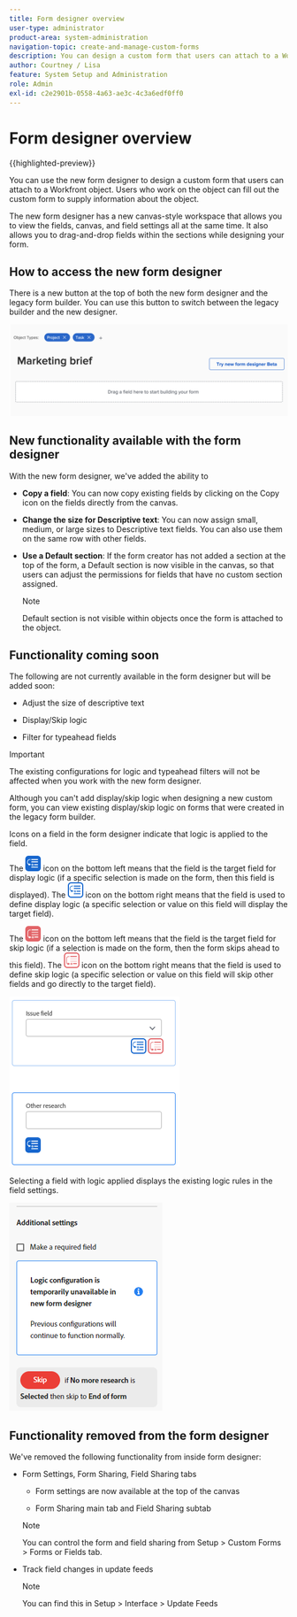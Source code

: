 ```yaml
---
title: Form designer overview
user-type: administrator
product-area: system-administration
navigation-topic: create-and-manage-custom-forms
description: You can design a custom form that users can attach to a Workfront object. Users who work on the object can fill out the custom form to supply information about the object.
author: Courtney / Lisa
feature: System Setup and Administration
role: Admin
exl-id: c2e2901b-0558-4a63-ae3c-4c3a6edf0ff0
---
```

# Form designer overview

{{highlighted-preview}}

You can use the new form designer to design a custom form that users can attach to a Workfront object. Users who work on the object can fill out the custom form to supply information about the object.

The new form designer has a new canvas-style workspace that allows you to view the fields, canvas, and field settings all at the same time. It also allows you to drag-and-drop fields within the sections while designing your form. 

<!-- add screenshot when field settings empty state is ready -->

## How to access the new form designer

There is a new button at the top of both the new form designer and the legacy form builder. You can use this button to switch between the legacy builder and the new designer.

![Switch to new form designer](assets/switch-views.png)

## New functionality available with the form designer

With the new form designer, we've added the ability to 

* **Copy a field**: You can now copy existing fields by clicking on the Copy icon on the fields directly from the canvas. 

* **Change the size for Descriptive text**: You can now assign small, medium, or large sizes to Descriptive text fields. You can also use them on the same row with other fields. 

* **Use a Default section**: If the form creator has not added a section at the top of the form, a Default section is now visible in the canvas, so that users can adjust the permissions for fields that have no custom section assigned. 

    >[!NOTE]
    >
    >Default section is not visible within objects once the form is attached to the object.  

## Functionality coming soon

The following are not currently available in the form designer but will be added soon:

* Adjust the size of descriptive text

* Display/Skip logic  

* Filter for typeahead fields 

>[!IMPORTANT]
>
>The existing configurations for logic and typeahead filters will not be affected when you work with the new form designer.

<div class="preview">

Although you can't add display/skip logic when designing a new custom form, you can view existing display/skip logic on forms that were created in the legacy form builder.

Icons on a field in the form designer indicate that logic is applied to the field.

   The ![Display logic icon for target field](assets/display-logic-2.png) icon on the bottom left means that the field is the target field for display logic (if a specific selection is made on the form, then this field is displayed). The ![Display logic icon for defining field](assets/display-logic-1.png) icon on the bottom right means that the field is used to define display logic (a specific selection or value on this field will display the target field).

   The ![Skip logic icon for target field](assets/skip-logic-2.png) icon on the bottom left means that the field is the target field for skip logic (if a selection is made on the form, then the form skips ahead to this field). The ![Skip logic icon for defining field](assets/skip-logic-1.png) icon on the bottom right means that the field is used to define skip logic (a specific selection or value on this field will skip other fields and go directly to the target field).

   ![Logic indicators](assets/logic-icons-1.png)

Selecting a field with logic applied displays the existing logic rules in the field settings.

   ![Logic rules](assets/form-designer-view-only-logic.png)

</div>

## Functionality removed from the form designer

We've removed the following functionality from inside form designer:


* Form Settings, Form Sharing, Field Sharing tabs  

    * Form settings are now available at the top of the canvas

    * Form Sharing main tab and Field Sharing subtab

    >[!NOTE]
    >
    >You can control the form and field sharing from Setup > Custom Forms > Forms or Fields tab.  

* Track field changes in update feeds
    >[!NOTE]
    >
    >You can find this in Setup > Interface > Update Feeds
